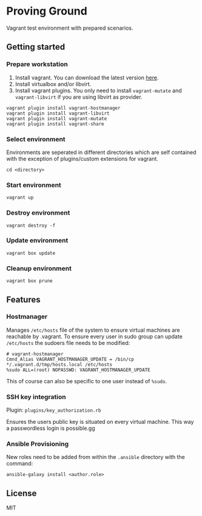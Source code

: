 Proving Ground
==============

Vagrant test environment with prepared scenarios.

Getting started
---------------

### Prepare workstation

1. Install vagrant. You can download the latest version [here](https://www.vagrantup.com/downloads.html).
2. Install virtualbox and/or libvirt.
3. Install vagrant plugins. You only need to install `vagrant-mutate` and `vagrant-libvirt` if you are using libvirt as provider.

```
vagrant plugin install vagrant-hostmanager
vagrant plugin install vagrant-libvirt
vagrant plugin install vagrant-mutate
vagrant plugin install vagrant-share
```

### Select environment

Environments are seperated in different directories which are self contained with the exception of plugins/custom extensions for vagrant.

```
cd <directory>
```

### Start environment

```
vagrant up
```

### Destroy environment

```
vagrant destroy -f
```

### Update environment

```
vagrant box update
```

### Cleanup environment

```
vagrant box prune
```

## Features

### Hostmanager

Manages `/etc/hosts` file of the system to ensure virtual machines are reachable by <short-name>.vagrant. To ensure every user in sudo group can update `/etc/hosts` the sudoers file needs to be modified:

```
# vagrant-hostmanager
Cmnd_Alias VAGRANT_HOSTMANAGER_UPDATE = /bin/cp */.vagrant.d/tmp/hosts.local /etc/hosts
%sudo ALL=(root) NOPASSWD: VAGRANT_HOSTMANAGER_UPDATE
```

This of course can also be specific to one user instead of `%sudo`.

### SSH key integration

Plugin: `plugins/key_authorization.rb`

Ensures the users public key is situated on every virtual machine. This way a passwordless login is possible.gg

### Ansible Provisioning

New roles need to be added from within the `.ansible` directory with the command:

```
ansible-galaxy install <author.role>
```

## License

MIT

